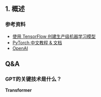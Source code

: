 ## 1. 概述
### 参考资料

- [使用 TensorFlow 创建生产级机器学习模型](https://www.tensorflow.org/?hl=zh-cn)
- [PyTorch 中文教程 & 文档](https://pytorch.apachecn.org/#/)
- [OpenAI](https://openai.com/)

## Q&A

### GPT的关键技术是什么？

**Transformer**